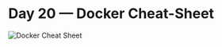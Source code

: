 # Day 20 — Docker Cheat-Sheet

![Docker Cheat Sheet](https://user-images.githubusercontent.com/121767243/214517043-1e216272-e9d2-4bdd-8f7d-fd58ad7556bb.png)
